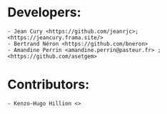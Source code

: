 # Developers:
    
    - Jean Cury <https://github.com/jeanrjc>; <https://jeancury.frama.site/>
    - Bertrand Néron <https://github.com/bneron>
    - Amandine Perrin <amandine.perrin@pasteur.fr> ; <https://github.com/asetgem> 
    
# Contributors:
    
    - Kenzo-Hugo Hillion <>
